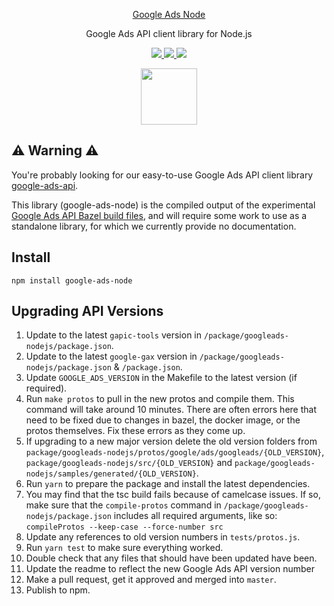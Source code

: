<p align="center">
  <a href="https://github.com/opteo/google-ads-node">
    Google Ads Node
  </a>
</p>

<p align="center">
  Google Ads API client library for Node.js
</p>

<p align="center">
  <a href="https://developers.google.com/google-ads/api/docs/release-notes">
    <img src="https://img.shields.io/badge/google%20ads-v21-009688.svg?style=flat-square">
  </a>
  <a href="https://www.npmjs.com/package/google-ads-node">
    <img src="https://img.shields.io/npm/v/google-ads-node.svg?style=flat-square">
  </a>
  <a>
    <img src="https://img.shields.io/npm/dm/google-ads-node.svg?style=flat-square">
    </a>
</p>

<p align="center">
  <a href="https://opteo.com">
    <img src="https://app.opteo.com/favicon.png" width="90" height="90">
  </a>
</p>

## ⚠️ Warning ⚠️

You're probably looking for our easy-to-use Google Ads API client library [google-ads-api](https://github.com/opteo/google-ads-api).

This library (google-ads-node) is the compiled output of the experimental [Google Ads API Bazel build files](https://github.com/googleapis/googleapis/tree/master/google/ads/googleads#build-files-experimental), and will require some work to use as a standalone library, for which we currently provide no documentation.

## Install

```
npm install google-ads-node
```

## Upgrading API Versions

1. Update to the latest `gapic-tools` version in `/package/googleads-nodejs/package.json`.
1. Update to the latest `google-gax` version in `/package/googleads-nodejs/package.json` & `/package.json`.
1. Update `GOOGLE_ADS_VERSION` in the Makefile to the latest version (if required).
1. Run `make protos` to pull in the new protos and compile them. This command will take around 10 minutes. There are often errors here that need to be fixed due to changes in bazel, the docker image, or the protos themselves. Fix these errors as they come up.
1. If upgrading to a new major version delete the old version folders from `package/googleads-nodejs/protos/google/ads/googleads/{OLD_VERSION}`, `package/googleads-nodejs/src/{OLD_VERSION}` and `package/googleads-nodejs/samples/generated/{OLD_VERSION}`.
1. Run `yarn` to prepare the package and install the latest dependencies.
1. You may find that the tsc build fails because of camelcase issues. If so, make sure that the `compile-protos` command in `/package/googleads-nodejs/package.json` includes all required arguments, like so: `compileProtos --keep-case --force-number src`
1. Update any references to old version numbers in `tests/protos.js`.
1. Run `yarn test` to make sure everything worked.
1. Double check that any files that should have been updated have been.
1. Update the readme to reflect the new Google Ads API version number
1. Make a pull request, get it approved and merged into `master`.
1. Publish to npm.
